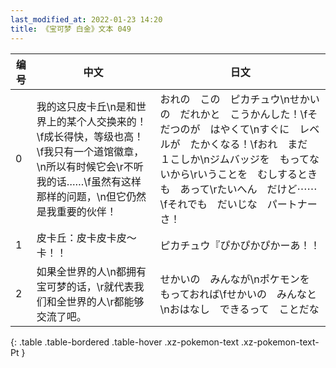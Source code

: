 ```yaml
---
last_modified_at: 2022-01-23 14:20
title: 《宝可梦 白金》文本 049
---
```

| 编号 | 中文 | 日文 |
| ---- | ---- | ---- |
| 0 | 我的这只皮卡丘\n是和世界上的某个人交换来的！\f成长得快，等级也高！\f我只有一个道馆徽章，\n所以有时候它会\r不听我的话……\f虽然有这样那样的问题，\n但它仍然是我重要的伙伴！ | おれの　この　ピカチュウ\nせかいの　だれかと　こうかんした！\fそだつのが　はやくて\nすぐに　レベルが　たかくなる！\fおれ　まだ　１こしか\nジムバッジを　もってないから\rいうことを　むしするときも　あって\rたいへん　だけど⋯⋯\fそれでも　だいじな　パートナーさ！ |
| 1 | 皮卡丘：皮卡皮卡皮～卡！！ | ピカチュウ『ぴかぴかぴかーあ！！ |
| 2 | 如果全世界的人\n都拥有宝可梦的话，\r就代表我们和全世界的人\r都能够交流了吧。 | せかいの　みんなが\nポケモンを　もっておれば\fせかいの　みんなと\nおはなし　できるって　ことだな |
{: .table .table-bordered .table-hover .xz-pokemon-text .xz-pokemon-text-Pt }